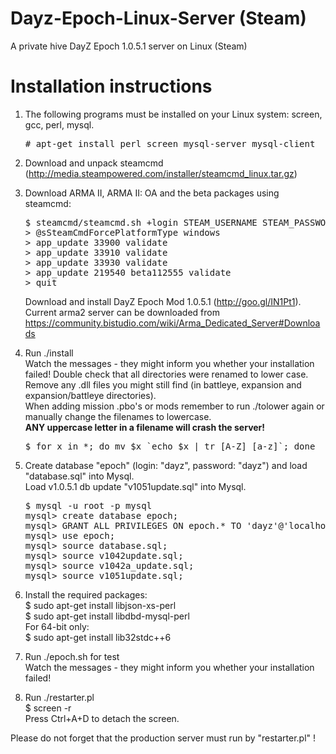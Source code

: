 Dayz-Epoch-Linux-Server (Steam)
===============================

A private hive DayZ Epoch 1.0.5.1 server on Linux (Steam)

Installation instructions
=========================

1. The following programs must be installed on your Linux system: screen, gcc, perl, mysql.
   <pre># apt-get install perl screen mysql-server mysql-client</pre>

2. Download and unpack steamcmd (http://media.steampowered.com/installer/steamcmd_linux.tar.gz)

3. Download ARMA II, ARMA II: OA and the beta packages using steamcmd:
   <pre>
   $ steamcmd/steamcmd.sh +login STEAM_USERNAME STEAM_PASSWORD +force_install_dir /home/user/epoch
   > @sSteamCmdForcePlatformType windows
   > app_update 33900 validate
   > app_update 33910 validate
   > app_update 33930 validate
   > app_update 219540 beta112555 validate
   > quit
   </pre>
   Download and install DayZ Epoch Mod 1.0.5.1 (http://goo.gl/IN1Pt1).
   Current arma2 server can be downloaded from https://community.bistudio.com/wiki/Arma_Dedicated_Server#Downloads

4. Run ./install<br>
   Watch the messages - they might inform you whether your installation
   failed! Double check that all directories were renamed to lower case.
   Remove any .dll files you might still find (in battleye, expansion and
   expansion/battleye directories).<br>
   When adding mission .pbo's or mods remember to run ./tolower again or
   manually change the filenames to lowercase.<br>
   <b>ANY uppercase letter in a filename will crash the server!</b><br>
   <pre>$ for x in *; do mv $x `echo $x | tr [A-Z] [a-z]`; done</pre>

5. Create database "epoch" (login: "dayz", password: "dayz") and load "database.sql" into Mysql.<br>
   Load v1.0.5.1 db update "v1051update.sql" into Mysql.<br>
   <pre>$ mysql -u root -p mysql
   mysql> create database epoch;
   mysql> GRANT ALL PRIVILEGES ON epoch.* TO 'dayz'@'localhost' IDENTIFIED BY 'dayz';
   mysql> use epoch;
   mysql> source database.sql;
   mysql> source v1042update.sql;
   mysql> source v1042a_update.sql;
   mysql> source v1051update.sql;</pre>

6. Install the required packages:<br>
   $ sudo apt-get install libjson-xs-perl<br>
   $ sudo apt-get install libdbd-mysql-perl<br>
   For 64-bit only:<br>
   $ sudo apt-get install lib32stdc++6

7. Run ./epoch.sh for test<br>
   Watch the messages - they might inform you whether your installation failed!

8. Run ./restarter.pl<br>
   $ screen -r<br>
   Press Ctrl+A+D to detach the screen.

Please do not forget that the production server must run by "restarter.pl" !

